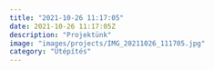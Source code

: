 ```yaml
---
title: "2021-10-26 11:17:05"
date: 2021-10-26 11:17:05Z
description: "Projektünk"
image: "images/projects/IMG_20211026_111705.jpg"
category: "Útépítés"
---
```

